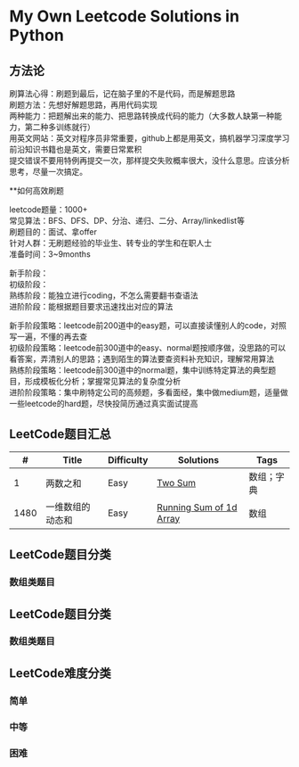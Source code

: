 # My Own Leetcode Solutions in Python

## 方法论 
刷算法心得：刷题到最后，记在脑子里的不是代码，而是解题思路   
刷题方法：先想好解题思路，再用代码实现   
两种能力：把题解出来的能力、把思路转换成代码的能力（大多数人缺第一种能力，第二种多训练就行）    
用英文网站：英文对程序员非常重要，github上都是用英文，搞机器学习深度学习前沿知识书籍也是英文，需要日常累积   
提交错误不要用特例再提交一次，那样提交失败概率很大，没什么意思。应该分析思考，尽量一次搞定。

**如何高效刷题

leetcode题量：1000+   
常见算法：BFS、DFS、DP、分治、递归、二分、Array/linkedlist等   
刷题目的：面试、拿offer   
针对人群：无刷题经验的毕业生、转专业的学生和在职人士   
准备时间：3~9months


新手阶段：  
初级阶段：  
熟练阶段：能独立进行coding，不怎么需要翻书查语法  
进阶阶段：能根据题目要求迅速找出对应的算法


新手阶段策略：leetcode前200道中的easy题，可以直接读懂别人的code，对照写一遍，不懂的再去查  
初级阶段策略：leetcode前300道中的easy、normal题按顺序做，没思路的可以看答案，弄清别人的思路；遇到陌生的算法要查资料补充知识，理解常用算法  
熟练阶段策略：leetcode前300道中的normal题，集中训练特定算法的典型题目，形成模板化分析；掌握常见算法的复杂度分析  
进阶阶段策略：集中刷特定公司的高频题，多看面经，集中做medium题，适量做一些leetcode的hard题，尽快投简历通过真实面试提高


## LeetCode题目汇总


| # | Title                 | Difficulty |   Solutions | Tags |
| ----- | ----- | ----- | ----- | ----- |
| 1 |      两数之和          | Easy     | [Two Sum](https://github.com/Kiwi-Fish/my_Leetcode_records/blob/main/python/001_Two_Sum.md) | 数组；字典 |
| 1480 |   一维数组的动态和   | Easy    | [Running Sum of 1d Array](https://github.com/Kiwi-Fish/my_Leetcode_records/blob/main/python/1480_Running_Sum_of_1d_Array.md) | 数组 |

## LeetCode题目分类
### 数组类题目


## LeetCode题目分类
### 数组类题目

## LeetCode难度分类
### 简单
### 中等
### 困难
